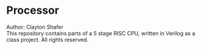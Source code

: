 # Processor
Author: Clayton Shafer   
This repository contains parts of a 5 stage RISC CPU, written in Verilog as a class project. All rights reserved. 
